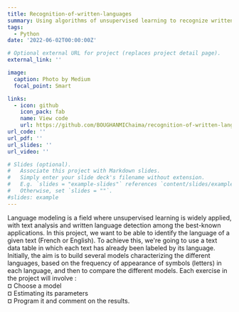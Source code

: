 ```yaml
---
title: Recognition-of-written-languages
summary: Using algorithms of unsupervised learning to recognize written languages.
tags:
  - Python
date: '2022-06-02T00:00:00Z'

# Optional external URL for project (replaces project detail page).
external_link: ''

image:
  caption: Photo by Medium
  focal_point: Smart

links:
  - icon: github
    icon_pack: fab
    name: View code
    url: https://github.com/BOUGHANMIChaima/recognition-of-written-languages
url_code: ''
url_pdf: ''
url_slides: ''
url_video: ''

# Slides (optional).
#   Associate this project with Markdown slides.
#   Simply enter your slide deck's filename without extension.
#   E.g. `slides = "example-slides"` references `content/slides/example-slides.md`.
#   Otherwise, set `slides = ""`.
#slides: example
---
```


Language modeling is a field where unsupervised learning is widely applied, with text analysis and written language detection among the best-known applications. In this project, we want to be able to identify the language of a given text (French or English). To achieve this, we're going to use a text data table in which each text has already been labeled by its language. Initially, the aim is to build several models characterizing the different languages, based on the frequency of appearance of symbols (letters) in each language, and then to compare the different models.
Each exercise in the project will involve : <br> 
¤ Choose a model <br> 
¤ Estimating its parameters <br> 
¤ Program it and comment on the results.